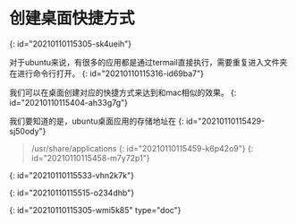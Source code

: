 # 创建桌面快捷方式
{: id="20210110115305-sk4ueih"}

对于ubuntu来说，有很多的应用都是通过termail直接执行，需要重复进入文件夹在进行命令行打开。
{: id="20210110115316-id69ba7"}

我们可以在桌面创建对应的快捷方式来达到和mac相似的效果。
{: id="20210110115404-ah33g7g"}

我们要知道的是，ubuntu桌面应用的存储地址在
{: id="20210110115429-sj50ody"}

> /usr/share/applications
> {: id="20210110115459-k6p42o9"}
{: id="20210110115458-m7y72p1"}

{: id="20210110115533-vhn2k7k"}

{: id="20210110115515-o234dhb"}


{: id="20210110115305-wmi5k85" type="doc"}
